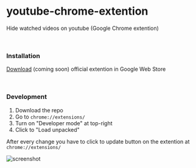 # youtube-chrome-extention
Hide watched videos on youtube (Google Chrome extention)

&nbsp;
  
### Installation
[Download](#) (coming soon) official extention in Google Web Store
  
&nbsp;
  
### Development

1. Download the repo
2. Go to ```chrome://extensions/```
3. Turn on "Developer mode" at top-right
4. Click to "Load unpacked"
  
After every change you have to click to update button on the extention at ```chrome://extensions/```

![screenshot](https://raw.githubusercontent.com/gkshi/youtube-chrome-extention/main/images/instruction.png)
